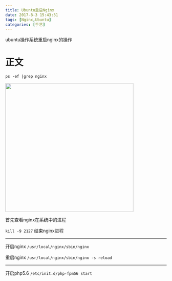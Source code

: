 ```yaml
---
title: Ubuntu重启Nginx
date: 2017-8-3 15:43:31
tags: [Nginx,Ubuntu]
categories: [手艺]
---
```

ubuntu操作系统重启nginx的操作

<!--more-->
# 正文
`
    ps -ef |grep nginx
`

<img src="/uploads/images/Ubuntu重启Nginx/ubuntu重启nginx-查看进程.png" width="400" height="400">

首先查看nginx在系统中的进程


`
    kill -9 2127
`
结束nginx进程

-----

开启nginx
`
/usr/local/nginx/sbin/nginx
`

重启nginx
`
/usr/local/nginx/sbin/nginx -s reload
`

-----

开启php5.6
`
    /etc/init.d/php-fpm56 start
`


